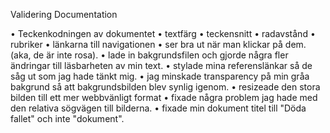 Validering Documentation

• Teckenkodningen av dokumentet 
• textfärg 
• teckensnitt
• radavstånd
• rubriker 
• länkarna till navigationen 
• ser bra ut när man klickar på dem. (aka, de är inte rosa).
• lade in bakgrundsfilen och gjorde några fler ändringar till läsbarheten av min text.
• stylade mina referenslänkar så de såg ut som jag hade tänkt mig. 
• jag minskade transparency på min gråa bakgrund så att bakgrundsbilden blev synlig igenom. 
• resizeade den stora bilden till ett mer webbvänligt format 
• fixade några problem jag hade med den relativa sögvägen till bilderna. 
• fixade min dokument titel till "Döda fallet" och inte "dokument".
